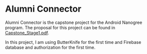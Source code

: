 # Alumni Connector
Alumni Connector is the capstone project for the Android Nanogree program. The proposal for this project can be found in [Capstone_Stage1.pdf](Capstone_Stage1.pdf).

In this project, I am using ButterKnife for the first time and Firebase database and authorization for the first time. 

